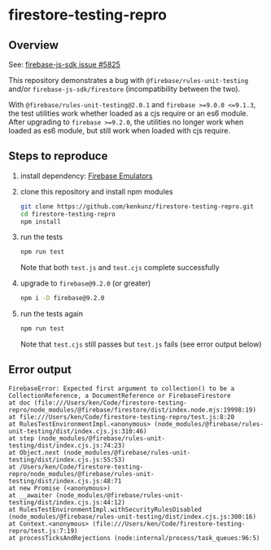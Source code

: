 # firestore-testing-repro

## Overview

See: [firebase-js-sdk issue #5825](https://github.com/firebase/firebase-js-sdk/issues/5825)

This repository demonstrates a bug with `@firebase/rules-unit-testing` and/or
`firebase-js-sdk/firestore` (incompatibility between the two).

With `@firebase/rules-unit-testing@2.0.1` and `firebase >=9.0.0 <=9.1.3`, the test utilities work
whether loaded as a cjs require or an es6 module. After upgrading to `firebase >=9.2.0`, the
utilities no longer work when loaded as es6 module, but still work when loaded with cjs require.

## Steps to reproduce

1. install dependency: [Firebase Emulators](https://firebase.google.com/docs/emulator-suite/install_and_configure)
1. clone this repository and install npm modules
   ```bash
   git clone https://github.com/kenkunz/firestore-testing-repro.git
   cd firestore-testing-repro
   npm install
   ```
1. run the tests
   ```bash
   npm run test
   ```
   Note that both `test.js` and `test.cjs` complete successfully

1. upgrade to `firebase@9.2.0` (or greater)
   ```bash
   npm i -D firebase@9.2.0
   ```
1. run the tests again
   ```bash
   npm run test
   ```
   Note that `test.cjs` still passes but `test.js` fails (see error output below)

## Error output

```
FirebaseError: Expected first argument to collection() to be a CollectionReference, a DocumentReference or FirebaseFirestore
at doc (file:///Users/ken/Code/firestore-testing-repro/node_modules/@firebase/firestore/dist/index.node.mjs:19998:19)
at file:///Users/ken/Code/firestore-testing-repro/test.js:8:20
at RulesTestEnvironmentImpl.<anonymous> (node_modules/@firebase/rules-unit-testing/dist/index.cjs.js:310:46)
at step (node_modules/@firebase/rules-unit-testing/dist/index.cjs.js:74:23)
at Object.next (node_modules/@firebase/rules-unit-testing/dist/index.cjs.js:55:53)
at /Users/ken/Code/firestore-testing-repro/node_modules/@firebase/rules-unit-testing/dist/index.cjs.js:48:71
at new Promise (<anonymous>)
at __awaiter (node_modules/@firebase/rules-unit-testing/dist/index.cjs.js:44:12)
at RulesTestEnvironmentImpl.withSecurityRulesDisabled (node_modules/@firebase/rules-unit-testing/dist/index.cjs.js:300:16)
at Context.<anonymous> (file:///Users/ken/Code/firestore-testing-repro/test.js:7:19)
at processTicksAndRejections (node:internal/process/task_queues:96:5)
```
